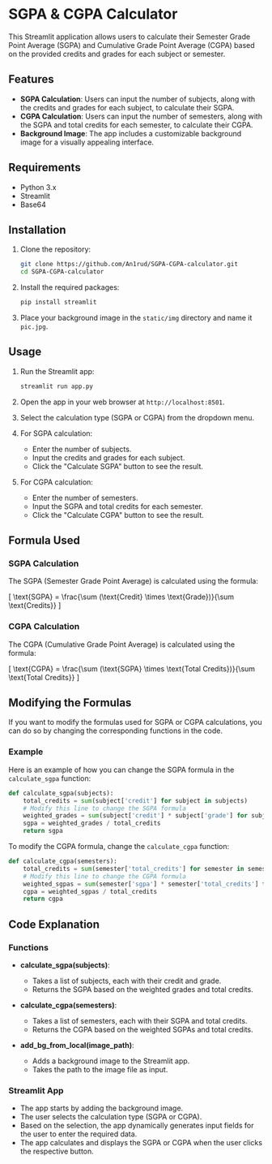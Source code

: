 # SGPA & CGPA Calculator

This Streamlit application allows users to calculate their Semester Grade Point Average (SGPA) and Cumulative Grade Point Average (CGPA) based on the provided credits and grades for each subject or semester.

## Features

- **SGPA Calculation**: Users can input the number of subjects, along with the credits and grades for each subject, to calculate their SGPA.
- **CGPA Calculation**: Users can input the number of semesters, along with the SGPA and total credits for each semester, to calculate their CGPA.
- **Background Image**: The app includes a customizable background image for a visually appealing interface.

## Requirements

- Python 3.x
- Streamlit
- Base64

## Installation

1. Clone the repository:
    ```bash
    git clone https://github.com/An1rud/SGPA-CGPA-calculator.git
    cd SGPA-CGPA-calculator
    ```

2. Install the required packages:
    ```bash
    pip install streamlit
    ```

3. Place your background image in the `static/img` directory and name it `pic.jpg`.

## Usage

1. Run the Streamlit app:
    ```bash
    streamlit run app.py
    ```

2. Open the app in your web browser at `http://localhost:8501`.

3. Select the calculation type (SGPA or CGPA) from the dropdown menu.

4. For SGPA calculation:
    - Enter the number of subjects.
    - Input the credits and grades for each subject.
    - Click the "Calculate SGPA" button to see the result.

5. For CGPA calculation:
    - Enter the number of semesters.
    - Input the SGPA and total credits for each semester.
    - Click the "Calculate CGPA" button to see the result.

## Formula Used

### SGPA Calculation

The SGPA (Semester Grade Point Average) is calculated using the formula:

\[ \text{SGPA} = \frac{\sum (\text{Credit} \times \text{Grade})}{\sum \text{Credits}} \]

### CGPA Calculation

The CGPA (Cumulative Grade Point Average) is calculated using the formula:

\[ \text{CGPA} = \frac{\sum (\text{SGPA} \times \text{Total Credits})}{\sum \text{Total Credits}} \]

## Modifying the Formulas

If you want to modify the formulas used for SGPA or CGPA calculations, you can do so by changing the corresponding functions in the code.

### Example

Here is an example of how you can change the SGPA formula in the `calculate_sgpa` function:

```python
def calculate_sgpa(subjects):
    total_credits = sum(subject['credit'] for subject in subjects)
    # Modify this line to change the SGPA formula
    weighted_grades = sum(subject['credit'] * subject['grade'] for subject in subjects)
    sgpa = weighted_grades / total_credits
    return sgpa
```

To modify the CGPA formula, change the `calculate_cgpa` function:

```python
def calculate_cgpa(semesters):
    total_credits = sum(semester['total_credits'] for semester in semesters)
    # Modify this line to change the CGPA formula
    weighted_sgpas = sum(semester['sgpa'] * semester['total_credits'] for semester in semesters)
    cgpa = weighted_sgpas / total_credits
    return cgpa
```

## Code Explanation

### Functions

- **calculate_sgpa(subjects)**: 
    - Takes a list of subjects, each with their credit and grade.
    - Returns the SGPA based on the weighted grades and total credits.

- **calculate_cgpa(semesters)**: 
    - Takes a list of semesters, each with their SGPA and total credits.
    - Returns the CGPA based on the weighted SGPAs and total credits.

- **add_bg_from_local(image_path)**: 
    - Adds a background image to the Streamlit app.
    - Takes the path to the image file as input.

### Streamlit App

- The app starts by adding the background image.
- The user selects the calculation type (SGPA or CGPA).
- Based on the selection, the app dynamically generates input fields for the user to enter the required data.
- The app calculates and displays the SGPA or CGPA when the user clicks the respective button.

